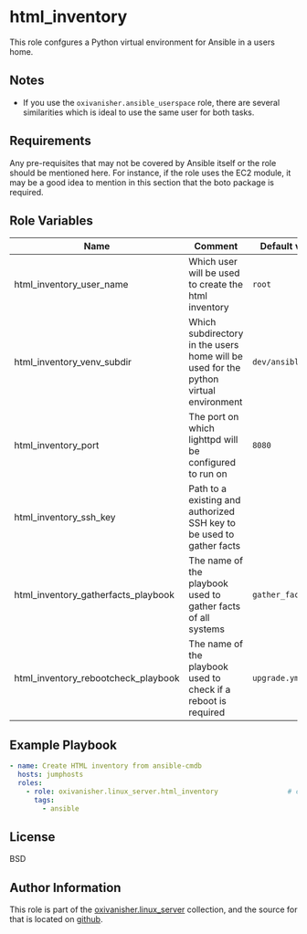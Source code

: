 html_inventory
==============

This role confgures a Python virtual environment for Ansible in a users home.

Notes
-----

* If you use the `oxivanisher.ansible_userspace` role, there are several similarities which is ideal to use the same user for both tasks.

Requirements
------------

Any pre-requisites that may not be covered by Ansible itself or the role should be mentioned here. For instance, if the role uses the EC2 module, it may be a good idea to mention in this section that the boto package is required.

Role Variables
--------------

| Name                                | Comment                                                                              | Default value      |
|-------------------------------------|--------------------------------------------------------------------------------------|--------------------|
| html_inventory_user_name            | Which user will be used to create the html inventory                                 | `root`             |
| html_inventory_venv_subdir          | Which subdirectory in the users home will be used for the python virtual environment | `dev/ansible-venv` |
| html_inventory_port                 | The port on which lighttpd will be configured to run on                              | `8080`             |
| html_inventory_ssh_key              | Path to a existing and authorized SSH key to be used to gather facts                 |                    |
| html_inventory_gatherfacts_playbook | The name of the playbook used to gather facts of all systems                         | `gather_facts.yml` |
| html_inventory_rebootcheck_playbook | The name of the playbook used to check if a reboot is required                       | `upgrade.yml`      |

Example Playbook
----------------

```yaml
- name: Create HTML inventory from ansible-cmdb
  hosts: jumphosts
  roles:
    - role: oxivanisher.linux_server.html_inventory                 # create HTML Ansible inventory
      tags:
        - ansible
```

License
-------

BSD

Author Information
------------------

This role is part of the [oxivanisher.linux_server](https://galaxy.ansible.com/ui/repo/published/oxivanisher/linux_server/) collection, and the source for that is located on [github](https://github.com/oxivanisher/collection-linux_server).
